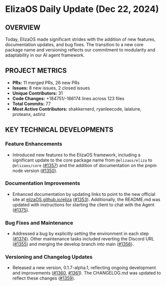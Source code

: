 # ElizaOS Daily Update (Dec 22, 2024)

## OVERVIEW 
Today, ElizaOS made significant strides with the addition of new features, documentation updates, and bug fixes. The transition to a new core package name and versioning reflects our commitment to modularity and adaptability in our AI agent framework.

## PROJECT METRICS
- **PRs:** 11 merged PRs, 26 new PRs
- **Issues:** 8 new issues, 2 closed issues
- **Unique Contributors:** 31
- **Code Changes:** +184751/-166174 lines across 123 files
- **Total Commits:** 77
- **Most Active Contributors:** shakkernerd, ryanleecode, lalalune, proteanx, astinz

## KEY TECHNICAL DEVELOPMENTS

### Feature Enhancements
- Introduced new features to the ElizaOS framework, including a significant update to the core package name from `@elizaos/eliza` to `@elizaos/core` ([#1357](https://github.com/elizaos/eliza/pull/1357)) and the addition of documentation on the pnpm node version ([#1350](https://github.com/elizaos/eliza/pull/1350)).

### Documentation Improvements
- Enhanced documentation by updating links to point to the new official site at [elizaOS.github.io/eliza](https://elizaOS.github.io/eliza/) ([#1353](https://github.com/elizaos/eliza/pull/1353)). Additionally, the README.md was updated with instructions for starting the client to chat with the Agent ([#1375](https://github.com/elizaos/eliza/pull/1375)).

### Bug Fixes and Maintenance
- Addressed a bug by explicitly setting the environment in each step ([#1374](https://github.com/elizaos/eliza/pull/1374)). Other maintenance tasks included reverting the Discord URL ([#1355](https://github.com/elizaos/eliza/pull/1355)) and merging the develop branch into main ([#1356](https://github.com/elizaos/eliza/pull/1356)).

### Versioning and Changelog Updates
- Released a new version, 0.1.7-alpha.1, reflecting ongoing development and improvements ([#1360](https://github.com/elizaos/eliza/pull/1360), [#1361](https://github.com/elizaos/eliza/pull/1361)). The CHANGELOG.md was updated to reflect these changes ([#1359](https://github.com/elizaos/eliza/pull/1359)).